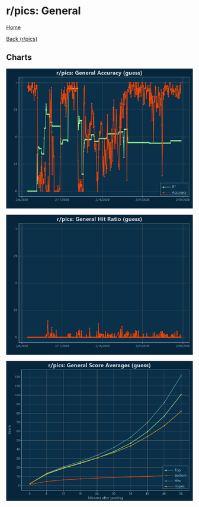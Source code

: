 # r/pics: General

[Home](../../index.md)

[Back (r/pics)](../guess_pics.md)

## Charts

![r/pics R² (guess)](../../images/models/guess_pics_General_Accuracy.png "r/pics R² (guess)")

![r/pics Hit Ratio (guess)](../../images/models/guess_pics_General_HitRatio.png "r/pics Hit Ratio (guess)")

![r/pics Score Averages (guess)](../../images/models/guess_pics_General_Scores.png "r/pics Score Averages (guess)")

